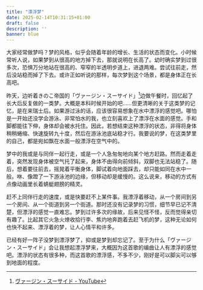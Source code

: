 ```yaml
---
title: "漂浮梦"
date: 2025-02-14T10:31:15+01:00
draft: false
description: ''
banner: blue
---
```

大家经常做梦吗？梦的风格，似乎会随着年龄的增长、生活的状态而变化。小时候常听人说，如果梦到从很高的地方掉下去，那就说明在长高了。幼时确实梦到过很多次，恐惧万分地站在很高的、窄窄的半透明步道上，进退两难。尝试往前走，然后没站稳而掉了下去。或许正如听说的那样，每次梦到这个场景，都是身体正在长高吧。

昨天，边听着きのこ帝国的「ヴァージン・スーサイド」[^1]边做午餐时，回忆起了长大后反复做的一类梦。大概是本科时候开始的吧……但更清晰的关于这类梦的记忆，是在来瑞士后。如果游过泳的话，应该很容易想象在水中漂浮的感觉吧。哪怕是一开始还没学会游泳、非常怕水的我，也立刻喜欢上了漂浮在水面的感觉。手和脚都能往下伸，身体却会被水托住。因此，若想结束这种漂浮的状态，非得将身体稍稍蜷缩、快速旋转九十度，然后在游泳池底站稳才行。我要说的梦，在这类梦里的自己，都是宛如飘在水面一般漂浮在空气中的。

梦中的我或是与同伴一起行走，或是一个人急匆匆地向某个地方赶路。然而走着走着，突然发现身体被空气托了起来，身体不由得向前倾斜，双脚也无法站稳了。随后，想着要往前去，摇晃着平衡身体，脚试着向地面踩去，却只能如同在水中一般。咻、像蹬了一下游泳池的边缘，但移动却是缓慢的。这么说来，移动的方式有点像动画里长着蜻蜓翅膀的精灵。

赶不上同伴行走的速度，或是快要赶不上某件事。我漂浮着移动，从一个房间到另一个房间、从一个街道到另一个街道。那时还没有记录梦的习惯，细节早已记不清楚，但漂浮的感觉一直难忘。梦到过许多次的缘故，后来见怪不怪，反而觉得亲切有趣了。比起其它火急火燎收拾行李、焦灼地奔跑着去赶飞机的梦，这种无论如何也快不起来、漂浮着的梦，让人心情平和许多。

已经有好一阵子没梦到漂浮梦了，抑或是梦到却忘记了。至于为什么「ヴァージン・スーサイド」会让我想起漂浮梦来，大概因为这首歌的编曲让人有漂浮的感觉吧。漂浮的状态有很多种，而这首歌的漂浮感，不多不少，刚好是可以脚尖可以够到地面的程度。

[^1]: [ヴァージン・スーサイド - YouTube](https://www.youtube.com/watch?v=QZujRCCsSww)
